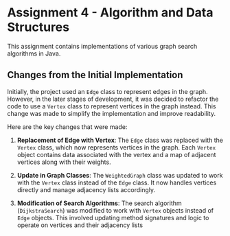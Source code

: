 # Assignment 4 - Algorithm and Data Structures

This assignment contains implementations of various graph search algorithms in Java.

## Changes from the Initial Implementation

Initially, the project used an `Edge` class to represent edges in the graph. However, in the later stages of development, it was decided to refactor the code to use a `Vertex` class to represent vertices in the graph instead. This change was made to simplify the implementation and improve readability.

Here are the key changes that were made:

1. **Replacement of Edge with Vertex**: The `Edge` class was replaced with the `Vertex` class, which now represents vertices in the graph. Each `Vertex` object contains data associated with the vertex and a map of adjacent vertices along with their weights.

2. **Update in Graph Classes**: The `WeightedGraph` class was updated to work with the `Vertex` class instead of the `Edge` class. It now handles vertices directly and manage adjacency lists accordingly.

3. **Modification of Search Algorithms**: The search algorithm (`DijkstraSearch`) was modified to work with `Vertex` objects instead of `Edge` objects. This involved updating method signatures and logic to operate on vertices and their adjacency lists
